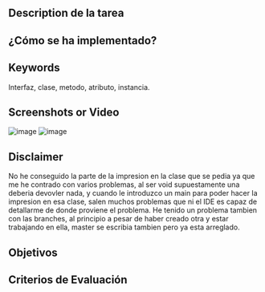 ## Description de la tarea

<!-- Descripción sobre lo que se pide en la tarea -->

## ¿Cómo se ha implementado?

<!-- Estructura de clases, patrones: MVVM, etc.  -->

## Keywords

Interfaz, clase, metodo, atributo, instancia.
## Screenshots or Video

![image](https://user-images.githubusercontent.com/104716025/207118098-f17d8027-9e19-4a2f-8308-d98a83e254ac.png)
![image](https://user-images.githubusercontent.com/104716025/207118161-fcaffd7c-dbbe-4ecd-a266-1c4fb85a44b5.png)


## Disclaimer
No he conseguido la parte de la impresion en la clase que se pedia ya que me he contrado con varios problemas,
al ser void supuestamente una deberia devovler nada, y cuando le introduzco un main para poder hacer la impresion en esa clase, salen muchos problemas que ni el IDE es capaz de detallarme de donde proviene el problema.
He tenido un problema tambien con las branches, al principio a pesar de haber creado otra y estar trabajando en ella, master se escribia tambien pero ya esta arreglado.

## Objetivos

<!-- Lo actualiza el profesor.. 
Buscar en el README el Resultado de Aprendizaje con el que se está trabajando -->

## Criterios de Evaluación

<!-- 
    Lo actualiza el profesor.
    Buscar en el README los criterios de Evaluación con los que se están trabajando.
    Marca con una [X] los conseguidos. Ejemplo:
    [ ] Criterio Evaluación 1.
    [ ] Criterio Evaluación 2.
    [X] Criterio Evaluación 3.
-->
